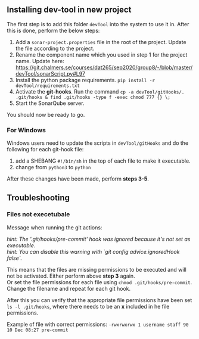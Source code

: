 ## Installing dev-tool in new project

The first step is to add this folder `devTool` into the system to use it in. After this is done, perform the below steps:

1. Add a `sonar-project.properties` file in the root of the project. Update the file according to the project.
2. Rename the component name which you used in step 1 for the project name. Update here: https://git.chalmers.se/courses/dat265/sep2020/group8/-/blob/master/devTool/sonarScript.py#L97 
3. Install the python package requirements. `pip install -r devTool/requirements.txt`
4. Activate the **git-hooks**. Run the command `cp -a devTool/gitHooks/. .git/hooks & find .git/hooks -type f -exec chmod 777 {} \;`
5. Start the SonarQube server. 

You should now be ready to go.


### For Windows
Windows users need to update the scripts in `devTool/gitHooks` and do the following for each git-hook file:
1. add a SHEBANG `#!/bin/sh` in the top of each file to make it executable. 
2. change from `python3` to `python`

After these changes have been made, perform **steps 3-5**. 


## Troubleshooting

### Files not execetubale 
Message when running the git actions:

*hint: The '.git/hooks/pre-commit' hook was ignored because it's not set as executable.  
hint: You can disable this warning with \`git config advice.ignoredHook false`.*

This means that the files are missing permissions to be executed and will not be activated. Either perform above **step 3** again.  
Or set the file permissions for each file using `chmod .git/hooks/pre-commit`. Change the filename and repeat for each git hook.

After this you can verify that the appropriate file permissions have been set `ls -l .git/hooks`, where there needs to be an **x** included in he file permissions. 

Example of file with correct permissions: `-rwxrwxrwx 1 username staff 90 10 Dec 08:27 pre-commit`